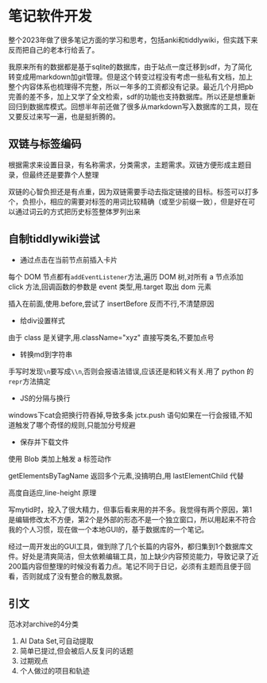 # 笔记软件开发

整个2023年做了很多笔记方面的学习和思考，包括anki和tiddlywiki，但实践下来反而把自己的老本行给丢了。

我原来所有的数据都是基于sqlite的数据库，由于站点一度迁移到sdf，为了简化转变成用markdown加git管理。但是这个转变过程没有考虑一些私有文档，加上整个内容体系也梳理得不完整，所以一年多的工资都没有记录。最近几个月把pb完善的差不多，加上又学了全文检索，sdf的功能也支持数据库。所以还是想重新回归到数据库模式。回想半年前还做了很多从markdown写入数据库的工具，现在又要反过来写一遍，也是挺折腾的。

## 双链与标签编码

根据需求来设置目录，有名称需求，分类需求，主题需求。双链方便形成主题目录，但最终还是要靠个人整理

双链的心智负担还是有点重，因为双链需要手动去指定链接的目标。标签可以打多个，负担小，相应的需要对标签的用词比较精确（或至少前缀一致），但是好在可以通过词云的方式把历史标签整体罗列出来

## 自制tiddlywiki尝试

* 通过点击在当前节点前插入卡片

每个 DOM 节点都有`addEventListener`方法,遍历 DOM 树,对所有 a 节点添加 click 方法,回调函数的参数是 event 类型,用.target 取出 dom 元素

插入在前面,使用.before,尝试了 insertBefore 反而不行,不清楚原因

* 给div设置样式

由于 class 是关键字,用.className="xyz" 直接写类名,不要加点号

* 转换md到字符串

手写时发现`\n`要写成`\\n`,否则会报语法错误,应该还是和转义有关.用了 python 的`repr`方法搞定

* JS的分隔与换行

windows下cat会把换行符吞掉,导致多条 jctx.push 语句如果在一行会报错,不知道触发了哪个奇怪的规则,只能加分号规避

* 保存并下载文件

使用 Blob 类加上触发 a 标签动作

getElementsByTagName 返回多个元素,没搞明白,用 lastElementChild 代替

高度自适应,line-height 原理

写mytid时，投入了很大精力，但事后看来用的并不多。我觉得有两个原因，第1是编辑修改太不方便，第2个是外部的形态不是一个独立窗口，所以用起来不符合我的个人习惯，现在做一个本地GUI的，基于数据库的一个笔记。

经过一周开发出的GUI工具，做到除了几个长篇的内容外，都归集到1个数据库文件。好处是清爽简洁，但太依赖编辑工具，加上缺少内容预览能力，导致记录了近200篇内容但整理的时候没有着力点。笔记不同于日记，必须有主题而且便于回看，否则就成了没有整合的散乱数据。

## 引文

范冰对archive的4分类

1. AI Data Set,可自动提取
2. 简单已提过,但会被后人反复问的话题
3. 过期观点
4. 个人做过的项目和轨迹
